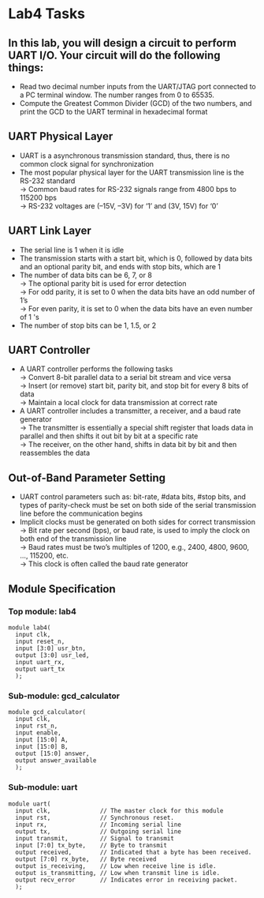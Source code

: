 # Lab4 Tasks

## In this lab, you will design a circuit to perform UART I/O. Your circuit will do the following things:

- Read two decimal number inputs from the UART/JTAG port connected to a PC terminal window. The number ranges from 0 to 65535.
- Compute the Greatest Common Divider (GCD) of the two numbers, and print the GCD to the UART terminal in hexadecimal format


## UART Physical Layer
- UART is a asynchronous transmission standard, thus, there is no common clock signal for synchronization
- The most popular physical layer for the UART transmission line is the RS-232 standard
<br/> -> Common baud rates for RS-232 signals range from 4800 bps to 115200 bps
<br/> -> RS-232 voltages are (–15V, –3V) for ‘1’ and (3V, 15V) for ‘0’

## UART Link Layer
- The serial line is 1 when it is idle
- The transmission starts with a start bit, which is 0, followed by data bits and an optional parity bit, and ends with stop bits, which are 1
- The number of data bits can be 6, 7, or 8
</br> -> The optional parity bit is used for error detection
</br> -> For odd parity, it is set to 0 when the data bits have an odd number of 1’s
</br> -> For even parity, it is set to 0 when the data bits have an even number of 1 's
- The number of stop bits can be 1, 1.5, or 2

## UART Controller
- A UART controller performs the following tasks
</br> -> Convert 8-bit parallel data to a serial bit stream and vice versa
</br> -> Insert (or remove) start bit, parity bit, and stop bit for every 8 bits of data
</br> -> Maintain a local clock for data transmission at correct rate
- A UART controller includes a transmitter, a receiver, and a baud rate generator
</br> -> The transmitter is essentially a special shift register that loads data in parallel and then shifts it out bit by bit at a specific rate
</br> -> The receiver, on the other hand, shifts in data bit by bit and then reassembles the data

## Out-of-Band Parameter Setting

- UART control parameters such as: bit-rate, #data bits, #stop bits, and types of parity-check must be set on both side of the serial transmission line before the communication begins
- Implicit clocks must be generated on both sides for correct transmission
</br> -> Bit rate per second (bps), or baud rate, is used to imply the clock on both end of the transmission line
</br> -> Baud rates must be two’s multiples of 1200, e.g., 2400, 4800, 9600, ..., 115200, etc.
</br> -> This clock is often called the baud rate generator

## Module Specification
### Top module: lab4
<pre><code>module lab4(
  input clk,
  input reset_n,
  input [3:0] usr_btn,
  output [3:0] usr_led,
  input uart_rx,
  output uart_tx
  );
</code></pre>
### Sub-module: gcd_calculator
<pre><code>module gcd_calculator(
  input clk,
  input rst_n,
  input enable,
  input [15:0] A,
  input [15:0] B,
  output [15:0] answer,
  output answer_available
  );
</code></pre>
### Sub-module: uart


<pre><code>module uart(
  input clk,              // The master clock for this module
  input rst,              // Synchronous reset.
  input rx,               // Incoming serial line
  output tx,              // Outgoing serial line
  input transmit,         // Signal to transmit
  input [7:0] tx_byte,    // Byte to transmit
  output received,        // Indicated that a byte has been received.
  output [7:0] rx_byte,   // Byte received
  output is_receiving,    // Low when receive line is idle.
  output is_transmitting, // Low when transmit line is idle.
  output recv_error       // Indicates error in receiving packet.
  );     
            </code></pre>
